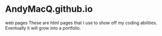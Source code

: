 # AndyMacQ.github.io
web pages
These are html pages that I use to show off my coding abilities. Eventually it will grow into a portfolio.
